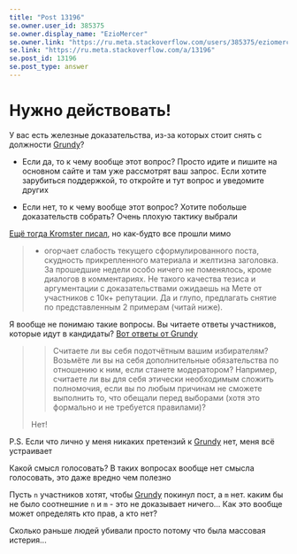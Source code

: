 ```yaml
---
title: "Post 13196"
se.owner.user_id: 385375
se.owner.display_name: "EzioMercer"
se.owner.link: "https://ru.meta.stackoverflow.com/users/385375/eziomercer"
se.link: "https://ru.meta.stackoverflow.com/a/13196"
se.post_id: 13196
se.post_type: answer
---
```

<h1>Нужно действовать!</h1>
<p>У вас есть железные доказательства, из-за которых стоит снять с должности <a href="https://ru.meta.stackoverflow.com/users/186999/grundy">Grundy</a>?</p>
<ul>
<li><p>Если да, то к чему вообще этот вопрос? Просто идите и пишите на основном сайте и там уже рассмотрят ваш запрос. Если хотите зарубиться поддержкой, то откройте и тут вопрос и уведомите других</p>
</li>
<li><p>Если нет, то к чему вообще этот вопрос? Хотите побольше доказательств собрать? Очень плохую тактику выбрали</p>
</li>
</ul>
<p><a href="https://ru.meta.stackoverflow.com/a/12354/385375">Ещё тогда Kromster писал</a>, но как-будто все прошли мимо</p>
<blockquote>
<ul>
<li>огорчает слабость текущего сформулированного поста, скудность прикрепленного материала и желтизна заголовка. За прошедшие недели особо ничего не поменялось, кроме диалогов в комментариях. Не такого качества тезиса и аргументации с доказательствами ожидаешь на Мете от участников с 10к+ репутации. Да и глупо, предлагать снятие по представленным 2 примерам (читай ниже).</li>
</ul>
</blockquote>
<p>Я вообще не понимаю такие вопросы. Вы читаете ответы участников, которые идут в кандидаты? <a href="https://ru.meta.stackoverflow.com/a/10791/385375">Вот ответы от Grundy</a></p>
<blockquote>
<blockquote>
<p>Считаете ли вы себя подотчётным вашим избирателям? Возьмёте ли вы на себя дополнительные обязательства по отношению к ним, если станете модератором? Например, считаете ли вы для себя этически необходимым сложить полномочия, если вы по любым причинам не сможете выполнить то, что обещали перед выборами (хотя это формально и не требуется правилами)?</p>
</blockquote>
<p>Нет!</p>
</blockquote>
<p>P.S. Если что лично у меня никаких претензий к <a href="https://ru.meta.stackoverflow.com/users/186999/grundy">Grundy</a> нет, меня всё устраивает</p>
<p>Какой смысл голосовать? В таких вопросах вообще нет смысла голосовать, это даже вредно чем полезно</p>
<p>Пусть <code>n</code> участников хотят, чтобы <a href="https://ru.meta.stackoverflow.com/users/186999/grundy">Grundy</a> покинул пост, а <code>m</code> нет. каким бы не было соотнешние <code>n</code> и <code>m</code> - это не доказывает ничего... Как это вообще может определять кто прав, а кто нет?</p>
<p>Сколько раньше людей убивали просто потому что была массовая истерия...</p>
